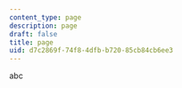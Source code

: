 ```yaml
---
content_type: page
description: page
draft: false
title: page
uid: d7c2869f-74f8-4dfb-b720-85cb84cb6ee3
---
```

abc